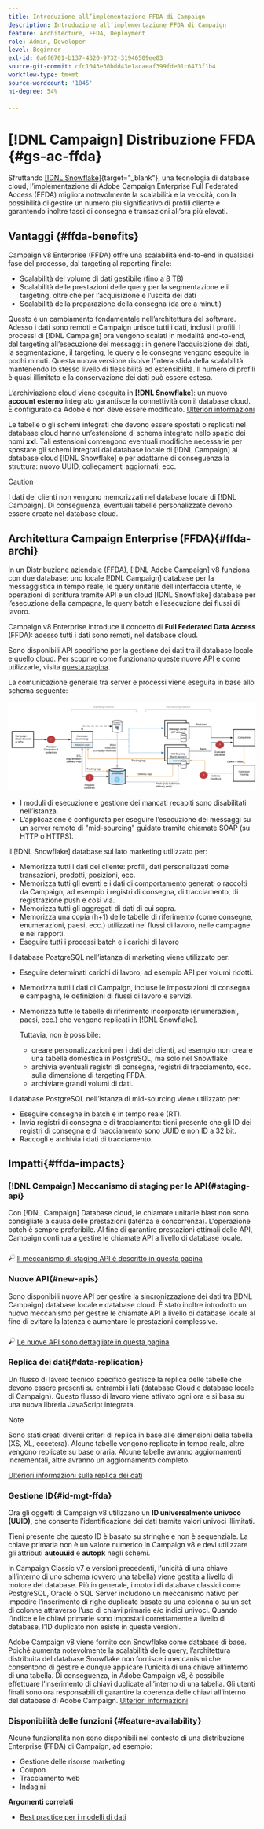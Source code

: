```yaml
---
title: Introduzione all’implementazione FFDA di Campaign
description: Introduzione all’implementazione FFDA di Campaign
feature: Architecture, FFDA, Deployment
role: Admin, Developer
level: Beginner
exl-id: 0a6f6701-b137-4320-9732-31946509ee03
source-git-commit: cfc1043e30bdd43e1acaeaf399fde01c6473f1b4
workflow-type: tm+mt
source-wordcount: '1045'
ht-degree: 54%

---
```


# [!DNL Campaign] Distribuzione FFDA {#gs-ac-ffda}

Sfruttando [[!DNL Snowflake]](https://www.snowflake.com/){target="_blank"}, una tecnologia di database cloud, l’implementazione di Adobe Campaign Enterprise Full Federated Access (FFDA) migliora notevolmente la scalabilità e la velocità, con la possibilità di gestire un numero più significativo di profili cliente e garantendo inoltre tassi di consegna e transazioni all’ora più elevati.

## Vantaggi {#ffda-benefits}

Campaign v8 Enterprise (FFDA) offre una scalabilità end-to-end in qualsiasi fase del processo, dal targeting al reporting finale:

* Scalabilità del volume di dati gestibile (fino a 8 TB)
* Scalabilità delle prestazioni delle query per la segmentazione e il targeting, oltre che per l’acquisizione e l’uscita dei dati
* Scalabilità della preparazione della consegna (da ore a minuti)

Questo è un cambiamento fondamentale nell’architettura del software. Adesso i dati sono remoti e Campaign unisce tutti i dati, inclusi i profili. I processi di [!DNL Campaign] ora vengono scalati in modalità end-to-end, dal targeting all’esecuzione dei messaggi: in genere l’acquisizione dei dati, la segmentazione, il targeting, le query e le consegne vengono eseguite in pochi minuti. Questa nuova versione risolve l’intera sfida della scalabilità mantenendo lo stesso livello di flessibilità ed estensibilità. Il numero di profili è quasi illimitato e la conservazione dei dati può essere estesa.

L’archiviazione cloud viene eseguita in **[!DNL Snowflake]**: un nuovo **account esterno** integrato garantisce la connettività con il database cloud. È configurato da Adobe e non deve essere modificato. [Ulteriori informazioni](../config/external-accounts.md)

Le tabelle o gli schemi integrati che devono essere spostati o replicati nel database cloud hanno un’estensione di schema integrato nello spazio dei nomi **xxl**. Tali estensioni contengono eventuali modifiche necessarie per spostare gli schemi integrati dal database locale di [!DNL Campaign] al database cloud [!DNL Snowflake] e per adattarne di conseguenza la struttura: nuovo UUID, collegamenti aggiornati, ecc.

>[!CAUTION]
>
> I dati dei clienti non vengono memorizzati nel database locale di [!DNL Campaign]. Di conseguenza, eventuali tabelle personalizzate devono essere create nel database cloud.
>

## Architettura Campaign Enterprise (FFDA){#ffda-archi}

In un [Distribuzione aziendale (FFDA)](../architecture/enterprise-deployment.md), [!DNL Adobe Campaign] v8 funziona con due database: uno locale [!DNL Campaign] database per la messaggistica in tempo reale, le query unitarie dell’interfaccia utente, le operazioni di scrittura tramite API e un cloud [!DNL Snowflake] database per l’esecuzione della campagna, le query batch e l’esecuzione dei flussi di lavoro.

Campaign v8 Enterprise introduce il concetto di **Full Federated Data Access** (FFDA): adesso tutti i dati sono remoti, nel database cloud.

Sono disponibili API specifiche per la gestione dei dati tra il database locale e quello cloud. Per scoprire come funzionano queste nuove API e come utilizzarle, visita [questa pagina](new-apis.md).

La comunicazione generale tra server e processi viene eseguita in base allo schema seguente:

![](assets/architecture.png)

* I moduli di esecuzione e gestione dei mancati recapiti sono disabilitati nell’istanza.
* L’applicazione è configurata per eseguire l’esecuzione dei messaggi su un server remoto di &quot;mid-sourcing&quot; guidato tramite chiamate SOAP (su HTTP o HTTPS).

Il [!DNL Snowflake] database sul lato marketing utilizzato per:

* Memorizza tutti i dati del cliente: profili, dati personalizzati come transazioni, prodotti, posizioni, ecc.
* Memorizza tutti gli eventi e i dati di comportamento generati o raccolti da Campaign, ad esempio i registri di consegna, di tracciamento, di registrazione push e così via.
* Memorizza tutti gli aggregati di dati di cui sopra.
* Memorizza una copia (h+1) delle tabelle di riferimento (come consegne, enumerazioni, paesi, ecc.) utilizzati nei flussi di lavoro, nelle campagne e nei rapporti.
* Eseguire tutti i processi batch e i carichi di lavoro


Il database PostgreSQL nell’istanza di marketing viene utilizzato per:

* Eseguire determinati carichi di lavoro, ad esempio API per volumi ridotti.
* Memorizza tutti i dati di Campaign, incluse le impostazioni di consegna e campagna, le definizioni di flussi di lavoro e servizi.
* Memorizza tutte le tabelle di riferimento incorporate (enumerazioni, paesi, ecc.) che vengono replicati in [!DNL Snowflake].

  Tuttavia, non è possibile:
   * creare personalizzazioni per i dati dei clienti, ad esempio non creare una tabella domestica in PostgreSQL, ma solo nel Snowflake
   * archivia eventuali registri di consegna, registri di tracciamento, ecc. sulla dimensione di targeting FFDA.
   * archiviare grandi volumi di dati.


Il database PostgreSQL nell’istanza di mid-sourcing viene utilizzato per:

* Eseguire consegne in batch e in tempo reale (RT).
* Invia registri di consegna e di tracciamento: tieni presente che gli ID dei registri di consegna e di tracciamento sono UUID e non ID a 32 bit.
* Raccogli e archivia i dati di tracciamento.


## Impatti{#ffda-impacts}

### [!DNL Campaign] Meccanismo di staging per le API{#staging-api}

Con [!DNL Campaign] Database cloud, le chiamate unitarie blast non sono consigliate a causa delle prestazioni (latenza e concorrenza). L&#39;operazione batch è sempre preferibile. Al fine di garantire prestazioni ottimali delle API, Campaign continua a gestire le chiamate API a livello di database locale.

![](../assets/do-not-localize/glass.png) [Il meccanismo di staging API è descritto in questa pagina](staging.md)

### Nuove API{#new-apis}

Sono disponibili nuove API per gestire la sincronizzazione dei dati tra [!DNL Campaign] database locale e database cloud. È stato inoltre introdotto un nuovo meccanismo per gestire le chiamate API a livello di database locale al fine di evitare la latenza e aumentare le prestazioni complessive.

![](../assets/do-not-localize/glass.png) [Le nuove API sono dettagliate in questa pagina](new-apis.md)


### Replica dei dati{#data-replication}

Un flusso di lavoro tecnico specifico gestisce la replica delle tabelle che devono essere presenti su entrambi i lati (database Cloud e database locale di Campaign). Questo flusso di lavoro viene attivato ogni ora e si basa su una nuova libreria JavaScript integrata.

>[!NOTE]
>
> Sono stati creati diversi criteri di replica in base alle dimensioni della tabella (XS, XL, eccetera).
> Alcune tabelle vengono replicate in tempo reale, altre vengono replicate su base oraria. Alcune tabelle avranno aggiornamenti incrementali, altre avranno un aggiornamento completo.
>

[Ulteriori informazioni sulla replica dei dati](replication.md)

### Gestione ID{#id-mgt-ffda}

Ora gli oggetti di Campaign v8 utilizzano un **ID universalmente univoco (UUID)**, che consente l’identificazione dei dati tramite valori univoci illimitati.

Tieni presente che questo ID è basato su stringhe e non è sequenziale. La chiave primaria non è un valore numerico in Campaign v8 e devi utilizzare gli attributi **autouuid** e **autopk** negli schemi.

In Campaign Classic v7 e versioni precedenti, l’unicità di una chiave all’interno di uno schema (ovvero una tabella) viene gestita a livello di motore del database. Più in generale, i motori di database classici come PostgreSQL, Oracle o SQL Server includono un meccanismo nativo per impedire l’inserimento di righe duplicate basate su una colonna o su un set di colonne attraverso l’uso di chiavi primarie e/o indici univoci. Quando l’indice e le chiavi primarie sono impostati correttamente a livello di database, l’ID duplicato non esiste in queste versioni.

Adobe Campaign v8 viene fornito con Snowflake come database di base. Poiché aumenta notevolmente la scalabilità delle query, l’architettura distribuita del database Snowflake non fornisce i meccanismi che consentono di gestire e dunque applicare l’unicità di una chiave all’interno di una tabella. Di conseguenza, in Adobe Campaign v8, è possibile effettuare l’inserimento di chiavi duplicate all’interno di una tabella. Gli utenti finali sono ora responsabili di garantire la coerenza delle chiavi all’interno del database di Adobe Campaign. [Ulteriori informazioni](keys.md)

### Disponibilità delle funzioni {#feature-availability}

Alcune funzionalità non sono disponibili nel contesto di una distribuzione Enterprise (FFDA) di Campaign, ad esempio:

* Gestione delle risorse marketing
* Coupon
* Tracciamento web
* Indagini


**Argomenti correlati**

* [Best practice per i modelli di dati](../dev/datamodel-best-practices.md)
